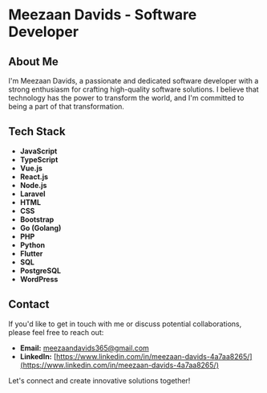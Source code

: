 # Meezaan Davids - Software Developer

## About Me
I'm Meezaan Davids, a passionate and dedicated software developer with a strong enthusiasm for crafting high-quality software solutions. I believe that technology has the power to transform the world, and I'm committed to being a part of that transformation.

## Tech Stack
- **JavaScript**
- **TypeScript**
- **Vue.js**
- **React.js**
- **Node.js**
- **Laravel**
- **HTML**
- **CSS**
- **Bootstrap**
- **Go (Golang)**
- **PHP**
- **Python**
- **Flutter**
- **SQL**
- **PostgreSQL**
- **WordPress**

## Contact
If you'd like to get in touch with me or discuss potential collaborations, please feel free to reach out:
- **Email:** [meezaandavids365@gmail.com](mailto:meezaandavids365@gmail.com)
- **LinkedIn:** [https://www.linkedin.com/in/meezaan-davids-4a7aa8265/](https://www.linkedin.com/in/meezaan-davids-4a7aa8265/)

Let's connect and create innovative solutions together!
